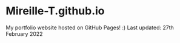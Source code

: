# Mireille-T.github.io
My portfolio website hosted on GitHub Pages! :)
Last updated: 27th February 2022
